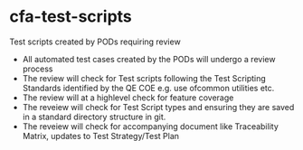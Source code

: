 # cfa-test-scripts
Test scripts created by PODs requiring review
* All automated test cases created by the PODs will undergo a review process
* The review will check for Test scripts following the Test Scripting Standards identified by the QE COE e.g. use ofcommon utilities etc.
* The review will at a highlevel check for feature coverage
* The reveiew will check for Test Script types and ensuring they are saved in a standard directory structure in git.
* The reveiew will check for accompanying document like Traceability Matrix, updates to Test Strategy/Test Plan
